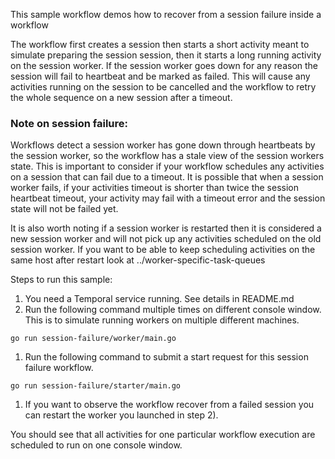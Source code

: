 This sample workflow demos how to recover from a session failure inside a workflow

The workflow first creates a session then starts a short activity meant to simulate preparing the session session, then it starts a long running activity on the session worker. If the session worker goes down for any reason the session will fail to heartbeat and be marked as failed. This will cause any activities running on the session to be cancelled and the workflow to retry the whole sequence on a new session after a timeout.

### Note on session failure: 

Workflows detect a session worker has gone down through heartbeats by the session worker, so the workflow has a stale view of the session workers state. This is important to consider if your
workflow schedules any activities on a session that can fail due to a timeout. It is possible that when a session worker fails, if your activities timeout is shorter than twice the session heartbeat timeout, your activity may fail with a timeout error and the session state will not be failed yet.

It is also worth noting if a session worker is restarted then it is considered a new session worker and will not pick up any activities scheduled on the old session worker. If you want to be able to keep scheduling activities on the same host after restart look at ../worker-specific-task-queues 

Steps to run this sample:
1) You need a Temporal service running. See details in README.md
2) Run the following command multiple times on different console window. This is to simulate running workers on multiple different machines.
```
go run session-failure/worker/main.go
```
1) Run the following command to submit a start request for this session failure workflow.
```
go run session-failure/starter/main.go
```
1) If you want to observe the workflow recover from a failed session you can restart 
the worker you launched in step 2).

You should see that all activities for one particular workflow execution are scheduled to run on one console window.
